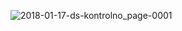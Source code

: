 ![2018-01-17-ds-kontrolno_page-0001](https://user-images.githubusercontent.com/64347529/131260162-661395b8-3ed5-4268-8371-65744ea710c0.jpg)

